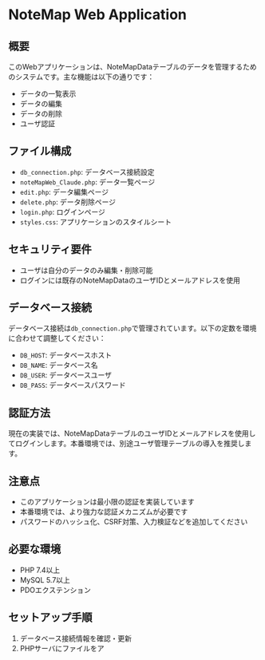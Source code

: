 ﻿# NoteMap Web Application

## 概要
このWebアプリケーションは、NoteMapDataテーブルのデータを管理するためのシステムです。主な機能は以下の通りです：

- データの一覧表示
- データの編集
- データの削除
- ユーザ認証

## ファイル構成
- `db_connection.php`: データベース接続設定
- `noteMapWeb_Claude.php`: データ一覧ページ
- `edit.php`: データ編集ページ
- `delete.php`: データ削除ページ
- `login.php`: ログインページ
- `styles.css`: アプリケーションのスタイルシート

## セキュリティ要件
- ユーザは自分のデータのみ編集・削除可能
- ログインには既存のNoteMapDataのユーザIDとメールアドレスを使用

## データベース接続
データベース接続は`db_connection.php`で管理されています。以下の定数を環境に合わせて調整してください：
- `DB_HOST`: データベースホスト
- `DB_NAME`: データベース名
- `DB_USER`: データベースユーザ
- `DB_PASS`: データベースパスワード

## 認証方法
現在の実装では、NoteMapDataテーブルのユーザIDとメールアドレスを使用してログインします。本番環境では、別途ユーザ管理テーブルの導入を推奨します。

## 注意点
- このアプリケーションは最小限の認証を実装しています
- 本番環境では、より強力な認証メカニズムが必要です
- パスワードのハッシュ化、CSRF対策、入力検証などを追加してください

## 必要な環境
- PHP 7.4以上
- MySQL 5.7以上
- PDOエクステンション

## セットアップ手順
1. データベース接続情報を確認・更新
2. PHPサーバにファイルをア